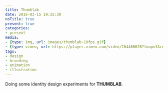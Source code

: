 ```yaml
---
title: Thumblab
date: 2016-03-15 19:25:30
noTitle: true
present: true
categories:
- present
media:
- {type: img, url: images/thumblab-10fps.gif}
- {type: vimeo, url: https://player.vimeo.com/video/164466626?loop=1&color=BDB7AD&title=0&byline=0&portrait=0, aspectRatio: 56.2}
tags:
- design
- branding
- animation
- illustration
---
```

Doing some identity design experiments for **THUMBLAB**.
